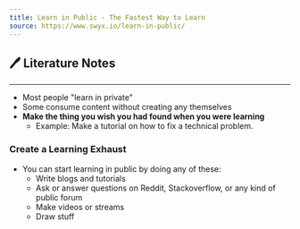 ```yaml
---
title: Learn in Public - The Fastest Way to Learn
source: https://www.swyx.io/learn-in-public/
---
```



## 🖊️ Literature Notes
---
- Most people "learn in private"
- Some consume content without creating any themselves
- **Make the thing you wish you had found when you were learning**
	- Example: Make a tutorial on how to fix a technical problem.

### Create a Learning Exhaust
- You can start learning in public by doing any of these:
	- Write blogs and tutorials
	- Ask or answer questions on Reddit, Stackoverflow, or any kind of public forum
	- Make videos or streams
	- Draw stuff